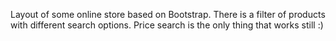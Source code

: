 Layout of some online store based on Bootstrap. There is a filter of products with different search options. Price search is the only thing that works still :)
